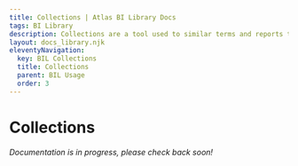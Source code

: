 ```yaml
---
title: Collections | Atlas BI Library Docs
tags: BI Library
description: Collections are a tool used to similar terms and reports together with summary documentation. Inside a collection you can review users and usage as a combined total.
layout: docs_library.njk
eleventyNavigation:
  key: BIL Collections
  title: Collections
  parent: BIL Usage
  order: 3
---
```


# Collections

*Documentation is in progress, please check back soon!*
